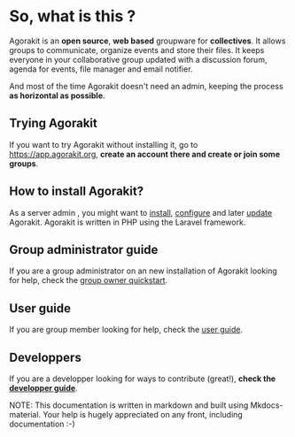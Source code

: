 # So, what is this ?

Agorakit is an **open source**, **web based** groupware for **collectives**. It allows groups to communicate, organize events and store their files. It keeps everyone in your collaborative group updated with a discussion forum, agenda for events, file manager and email notifier.

And most of the time Agorakit doesn't need an admin, keeping the process **as horizontal as possible**.

## Trying Agorakit
If you want to try Agorakit without installing it, go to <https://app.agorakit.org>, **create an account there and create or join some groups**.

## How to install Agorakit?
As a server admin , you might want to [install](install.md), [configure](configure.md) and later [update](update.md) Agorakit. Agorakit is written in PHP using the Laravel framework.


## Group administrator guide
If you are a group administrator on an new installation of Agorakit looking for help, check the [group owner quickstart](group.md).

## User guide
If you are group member looking for help, check the [user guide](usage.md).

## Developpers
If you are a developper looking for ways to contribute (great!), **check the [developper guide](development.md)**.


NOTE: This documentation is written in markdown and built using Mkdocs-material. Your help is hugely appreciated on any front, including documentation :-)